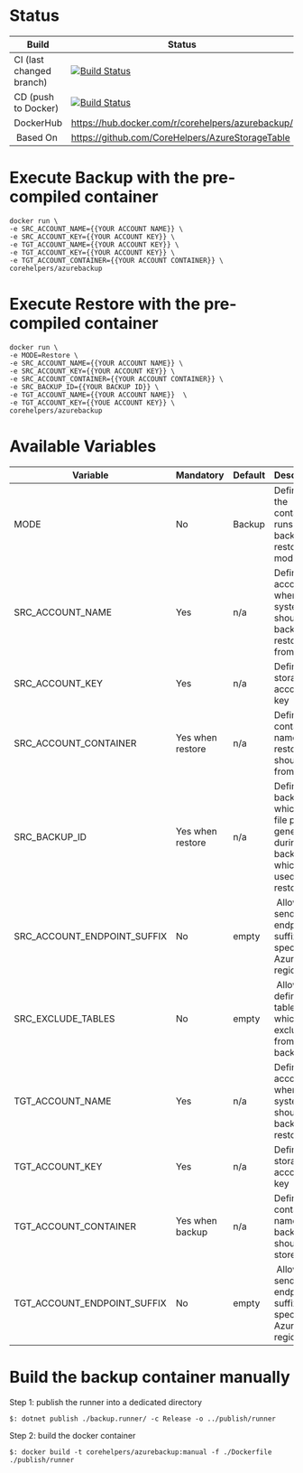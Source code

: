# Status

| Build | Status | 
|---|---|
| CI (last changed branch) |[![Build Status](https://applimit.visualstudio.com/CoreHelpers/_apis/build/status/AzureStorageTableBackup/AzureStorageTableBackup-CI)](https://applimit.visualstudio.com/CoreHelpers/_build/latest?definitionId=28) |
| CD (push to Docker) | [![Build Status](https://applimit.visualstudio.com/CoreHelpers/_apis/build/status/AzureStorageTableBackup/AzureStorageTableBackup-CD)](https://applimit.visualstudio.com/CoreHelpers/_build/latest?definitionId=29) |
| DockerHub | https://hub.docker.com/r/corehelpers/azurebackup/ |
| Based On | https://github.com/CoreHelpers/AzureStorageTable |

# Execute Backup with the pre-compiled container

```
docker run \
-e SRC_ACCOUNT_NAME={{YOUR ACCOUNT NAME}} \
-e SRC_ACCOUNT_KEY={{YOUR ACCOUNT KEY}} \
-e TGT_ACCOUNT_NAME={{YOUR ACCOUNT KEY}} \
-e TGT_ACCOUNT_KEY={{YOUR ACCOUNT KEY}} \
-e TGT_ACCOUNT_CONTAINER={{YOUR ACCOUNT CONTAINER}} \
corehelpers/azurebackup
```

# Execute Restore with the pre-compiled container
```
docker run \
-e MODE=Restore \
-e SRC_ACCOUNT_NAME={{YOUR ACCOUNT NAME}} \
-e SRC_ACCOUNT_KEY={{YOUR ACCOUNT KEY}} \
-e SRC_ACCOUNT_CONTAINER={{YOUR ACCOUNT CONTAINER}} \
-e SRC_BACKUP_ID={{YOUR BACKUP ID}} \
-e TGT_ACCOUNT_NAME={{YOUR ACCOUNT NAME}}  \
-e TGT_ACCOUNT_KEY={{YOUE ACCOUNT KEY}} \
corehelpers/azurebackup
```

# Available Variables

| Variable | Mandatory | Default | Description |
|---|---|---|---|
| MODE | No | Backup | Defines if the container runs in backup or restore mode |
| SRC_ACCOUNT_NAME | Yes | n/a | Defines the account where the system should backup or restore from |
| SRC_ACCOUNT_KEY | Yes | n/a | Defines the storage account key |
| SRC_ACCOUNT_CONTAINER | Yes when restore | n/a | Defines the container name the restore should load from |
| SRC_BACKUP_ID | Yes when restore | n/a | Defines the backup id which is the file prefix generated during backup which is used for restore |
| SRC_ACCOUNT_ENDPOINT_SUFFIX | No | empty | Allows to send endpoint suffixes for special Azure regions |
| SRC_EXCLUDE_TABLES | No | empty | Allows to define tables which are excluded from backup |
| TGT_ACCOUNT_NAME | Yes | n/a | Defines the account where the system should backup or restore to |
| TGT_ACCOUNT_KEY | Yes | n/a | Defines the storage account key |
| TGT_ACCOUNT_CONTAINER | Yes when backup | n/a | Defines the container name the backup should store to |
| TGT_ACCOUNT_ENDPOINT_SUFFIX | No | empty | Allows to send endpoint suffixes for special Azure regiosn |

# Build the backup container manually

Step 1: publish the runner into a dedicated directory
```
$: dotnet publish ./backup.runner/ -c Release -o ../publish/runner
```

Step 2: build the docker container
```
$: docker build -t corehelpers/azurebackup:manual -f ./Dockerfile ./publish/runner
```
